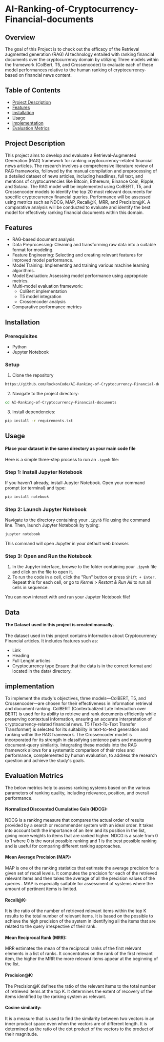 # AI-Ranking-of-Cryptocurrency-Financial-documents

## Overview
The goal of this Project is to check out the efficacy of the Retrieval augmented generation
(RAG) AI technology entailed with ranking financial documents over the cryptocurrency
domain by utilizing Three models within the framework (ColBert, T5, and Crossencoder) to
evaluate each of these model performances relative to the human ranking of cryptocurrency-
based on financial news content.

## Table of Contents
- [Project Description](#project-description)
- [Features](#features)
- [Installation](#installation)
- [Usage](#usage)
- [implementation](#implementaion)
- [Evaluation Metrics](#evaluationmetrics)

## Project Description
This project aims to develop and evaluate a Retrieval-Augmented Generation (RAG) framework for ranking cryptocurrency-related financial news articles. The research involves a comprehensive literature review of RAG frameworks, followed by the manual compilation and preprocessing of a detailed dataset of news articles, including headlines, full text, and mentions of cryptocurrencies like Bitcoin, Ethereum, Binance Coin, Ripple, and Solana. The RAG model will be implemented using ColBERT, T5, and Crossencoder models to identify the top 20 most relevant documents for specific cryptocurrency financial queries. Performance will be assessed using metrics such as NDCG, MAP, Recall@K, MRR, and Precision@K. A comparative analysis will be conducted to evaluate and identify the best model for effectively ranking financial documents within this domain.

## Features
- RAG-based document analysis
- Data Preprocessing: Cleaning and transforming raw data into a suitable format for modeling.
- Feature Engineering: Selecting and creating relevant features for improved model performance.
- Model Training: Implementing and training various machine learning algorithms.
- Model Evaluation: Assessing model performance using appropriate metrics.
- Multi-model evaluation framework:
  - ColBert implementation
  - T5 model integration
  - Crossencoder analysis
- Comparative performance metrics

## Installation
### Prerequisites
- Python
- Jupyter Notebook

### Setup
1. Clone the repository
```bash
https://github.com/RockonCode/AI-Ranking-of-Cryptocurrency-Financial-documents.git
```
2.  Navigate to the project directory:
```bash
cd AI-Ranking-of-Cryptocurrency-Financial-documents
```
3. Install dependencies:
```bash
pip install -r requirements.txt
```

## Usage
#### Place your dataset in the same directory as your main code file
Here is a simple three-step process to run an `.ipynb` file:

### Step 1: Install Jupyter Notebook
If you haven’t already, install Jupyter Notebook. Open your command prompt (or terminal) and type:
```bash
pip install notebook
```

### Step 2: Launch Jupyter Notebook
Navigate to the directory containing your `.ipynb` file using the command line. Then, launch Jupyter Notebook by typing:
```bash
jupyter notebook
```
This command will open Jupyter in your default web browser.

### Step 3: Open and Run the Notebook
1. In the Jupyter interface, browse to the folder containing your `.ipynb` file and click on the file to open it.
2. To run the code in a cell, click the "Run" button or press `Shift + Enter`. Repeat this for each cell, or go to *Kernel* > *Restart & Run All* to run all cells in sequence.

You can now interact with and run your Jupyter Notebook file!


## Data
#### The Dataset used in this project is created manually. 
The dataset used in this project contains information about Cryptocurrency Financial articles. It includes features such as:

- Link
- Heading
- Full Lenght articles
- Cryptocurrency type
Ensure that the data is in the correct format and located in the data/ directory.

## implementation
To implement the study's objectives, three models—ColBERT, T5, and Crossencoder—are chosen for their effectiveness in information retrieval and document ranking. ColBERT (Contextualized Late Interaction over BERT) is used for its ability to retrieve and rank documents efficiently while preserving contextual information, ensuring an accurate interpretation of cryptocurrency-related financial news. T5 (Text-To-Text Transfer Transformer) is selected for its suitability in text-to-text generation and ranking within the RAG framework. The Crossencoder model is incorporated for its strength in classifying sentence pairs and measuring document-query similarity. Integrating these models into the RAG framework allows for a systematic comparison of their roles and performance, complemented by human evaluation, to address the research question and achieve the study's goals.

## Evaluation Metrics
The below metrics help to assess ranking systems based on the various parameters of
ranking quality, including relevance, position, and overall performance.

#### Normalized Discounted Cumulative Gain (NDCG): 
NDCG is a ranking measure that
compares the actual order of results provided by a search or recommender system with an
ideal order. It takes into account both the importance of an item and its position in the list,
giving more weights to items that are ranked higher. NDCG is a scale from 0 to 1 where 0 is the worst possible ranking and 1 is the best
possible ranking and is useful for comparing different ranking approaches.
#### Mean Average Precision (MAP):
 MAP is one of the ranking statistics that estimate the
average precision for a given set of recall levels. It computes the precision for each of the
retrieved relevant items and then takes the average of all the precision values of the queries
. MAP is especially suitable for assessment of systems where the
amount of pertinent items is limited.
#### Recall@K: 
It is the ratio of the number of retrieved relevant items within the top K results
to the total number of relevant items. It is based on the possible to achieve the high
precision of the system in identifying all the items that are related to the query irrespective
of their rank.
#### Mean Reciprocal Rank (MRR):
MRR estimates the mean of the reciprocal ranks of the
first relevant elements in a list of ranks. It concentrates on the rank
of the first relevant item, the higher the MRR the more relevant items appear at the
beginning of the list.
#### Precision@K: 
The Precision@K defines the ratio of the relevant items to the total number
of retrieved items at the top K. It determines the extent of recovery of the items identified
by the ranking system as relevant.
#### Cosine similarity: 
It is a measure that is used to find the similarity between two vectors
in an inner product space even when the vectors are of different length. It is determined
as the ratio of the dot product of the vectors to the product of their magnitude.
